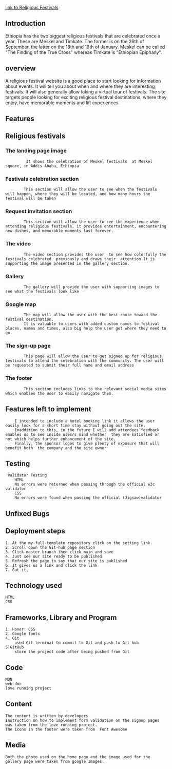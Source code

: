 
[link to Religious Festivals](https://tamirucode.github.io/religious-festivals/)
## Introduction
Ethiopia has the two biggest religious festivals that are celebrated once a year. These are Meskel and Timkate. The former is on the 26th of September, the latter on the 18th and 19th of January. Meskel can be called "The Finding of the True Cross" whereas Timkate is "Ethiopian Epiphany".
## overview
A religious festival website is a good place to start looking for information about events. It will tell you about when and where they are interesting festivals. It will also generally allow taking a virtual tour of festivals.
The site targets people looking for exciting religious festival destinations, where they enjoy, have memorable moments and lift experiences.
##  Features
  
  ## Religious festivals
   ### **The landing  page image**
		     It shows the celebration of Meskel festivals  at Meskel square, in Addis Ababa, Ethiopia
###	    **Festivals celebration section**
		    This section will allow the user to see when the festivals will happen, where they will be located, and how many hours the festival will be taken
###	    **Request invitation section**
		    This section will allow the user to see the experience when attending religious festivals, it provides entertainment, encountering new dishes, and memorable moments last forever.
###	    **The video**
		    The video section provides the user  to see how colorfully the festivals celebrated  previously and draws their  attention.It is supporting the image presented in the gallery section. 
###	    **Gallery**
		    The gallery will provide the user with supporting images to see what the festivals look like
###	    **Google map**
		    The map will allow the user with the best route toward the festival destination.
		    It is valuable to users with added custom names to festival places, names and times, also big help the user get where they need to go.
###	    **The sign-up page**
		    This page will allow the user to get signed up for religious festivals to attend the celebration with the community. The user will be requested to submit their full name and email address 
###	    **The footer**
		    This section includes links to the relevant social media sites which enables the user to easily navigate them.  
##    Features  left to implement
        I intended to include a hotel booking link it allows the user easily look for a short time stay without going out the site. 
	    Inaddition to this, in the future I will add attendees'feedback enables us to see inside usesrs mind whether  they are satisfied or not which helps further enhancement of the site.
        Finally, the sponsor logos to give plenty of exposure that will benefit both  the company and the site owner
## Testing
     Validator Testing
	    HTML
		No errors were returned when passing through the official w3c validator
	    CSS
		No errors were found when passing the official (Jigsaw)validator
## Unfixed Bugs
## Deployment steps
	1. At the my-full-template repository click on the setting link.
	2. Scroll down the Git-hub page section
	3. Click master branch then click main and save
	4. Just see our site ready to be published
	5. Refresh the page to say that our site is published
	6. It gives us a link and click the link
	7. Got it,
##  Technology  used
	HTML
    CSS
## Frameworks, Library and Program
	1. Hover: CSS
	2. Google fonts
	4. Git
 		used Git terminal to commit to Git and push to Git hub
	5.GitHub
		store the project code after being pushed from Git
## Code
    MDN 
    web doc
    love running project
## Content
    The content is written by developers
    Instruction on how to implement form validation on the signup pages was taken from the love running project.
    The icons in the footer were taken from  Font Awesome
## Media
    Both the photo used on the home page and the image used for the gallery page were taken from google Images.


